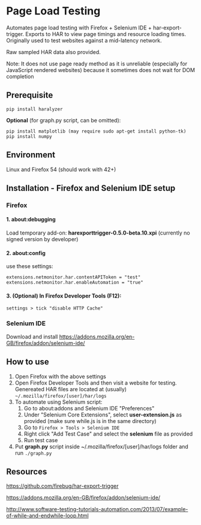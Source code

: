 # Page Load Testing
Automates page load testing with Firefox + Selenium IDE + har-export-trigger. Exports to HAR to view page timings and resource loading times.
Originally used to test websites against a mid-latency network.

Raw sampled HAR data also provided.

Note: It does not use page ready method as it is unreliable (especially for JavaScript rendered websites) because it sometimes does not wait for DOM completion
## Prerequisite
```
pip install haralyzer
```
**Optional** (for graph.py script, can be omitted):
```
pip install matplotlib (may require sudo apt-get install python-tk)
pip install numpy
```
## Environment
Linux and Firefox 54 (should work with 42+)

## Installation - Firefox and Selenium IDE setup
### Firefox
#### 1. about:debugging
Load temporary add-on: **harexporttrigger-0.5.0-beta.10.xpi** (currently no signed version by developer)
	
#### 2. about:config
use these settings:
````
extensions.netmonitor.har.contentAPIToken = "test"
extensions.netmonitor.har.enableAutomation = "true"
````
#### 3. (Optional) In Firefox Developer Tools (F12):
```settings > tick "disable HTTP Cache"```

### Selenium IDE
Download and install https://addons.mozilla.org/en-GB/firefox/addon/selenium-ide/ 


## How to use
1. Open Firefox with the above settings
2. Open Firefox Developer Tools and then visit a website for testing. Genereated HAR files are located at (usually) ```~/.mozilla/firefox/[user]/har/logs```
4. To automate using Selenium script:
    1. Go to about:addons and Selenium IDE "Preferences"
	  2. Under "Selenium Core Extensions", select **user-extension.js** as provided (make sure while.js is in the same directory)
    3. Go to ```Firefox > Tools > Selenium IDE ```
	  4. Right click "Add Test Case" and select the **selenium** file as provided
	  5. Run test case
5. Put **graph.py** script inside ~/.mozilla/firefox/[user]/har/logs folder and run ``` ./graph.py ```


## Resources
https://github.com/firebug/har-export-trigger

https://addons.mozilla.org/en-GB/firefox/addon/selenium-ide/

http://www.software-testing-tutorials-automation.com/2013/07/example-of-while-and-endwhile-loop.html
